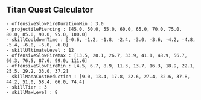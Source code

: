 ## Titan Quest Calculator

    - offensiveSlowFireDurationMin : 3.0
    - projectilePiercing : [45.0, 50.0, 55.0, 60.0, 65.0, 70.0, 75.0, 80.0, 85.0, 90.0, 95.0, 100.0]
    - skillCooldownTime : [-0.6, -1.2, -1.8, -2.4, -3.0, -3.6, -4.2, -4.8, -5.4, -6.0, -6.0, -6.0]
    - skillUltimateLevel : 12
    - offensiveSlowFireMax : [13.5, 20.1, 26.7, 33.9, 41.1, 48.9, 56.7, 66.3, 76.5, 87.6, 99.0, 111.6]
    - offensiveSlowFireMin : [4.5, 6.7, 8.9, 11.3, 13.7, 16.3, 18.9, 22.1, 25.5, 29.2, 33.0, 37.2]
    - skillManaCostReduction : [9.0, 13.4, 17.8, 22.6, 27.4, 32.6, 37.8, 44.2, 51.0, 58.4, 66.0, 74.4]
    - skillTier : 3
    - skillMaxLevel : 8
